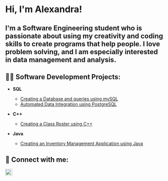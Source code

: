 <h1>Hi, I'm Alexandra! <br/></h1>
<h2>I'm a Software Engineering student who is passionate about using my creativity and coding skills to create programs that help people. I love problem solving, and I am especially interested in data management and analysis.</h2>


<h2>👩‍💻 Software Development Projects:</h2>

- <b>SQL</b>
  - [Creating a Database and queries using mySQL](https://github.com/ascurtu1/SQL_Database-Design)
  - [Automated Data Integration using PostgreSQL ](https://github.com/ascurtu1/SQL_Automated-Data-Integration)

- <b>C++</b>
  - [Creating a Class Roster using C++](https://github.com/ascurtu1/C-Class-Roster/tree/master)

- <b>Java</b>
  - [Creating an Inventory Management Application using Java](https://github.com/ascurtu1/Java_Inventory-System-Application/tree/master)

 

<h2> 🤳 Connect with me:</h2>

[<img align="left" alt="AlexandraScurtu | LinkedIn" width="22px" src="https://cdn.jsdelivr.net/npm/simple-icons@v3/icons/linkedin.svg" />][linkedin]

[linkedin]: https://www.linkedin.com/in/alexandraalexandru/




